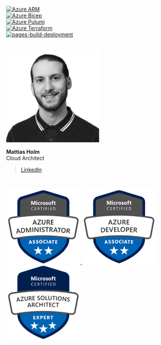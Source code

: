 [![Azure ARM](https://github.com/mattiasholm/code/actions/workflows/azure-arm.yml/badge.svg)](https://github.com/mattiasholm/code/actions/workflows/azure-arm.yml)  
[![Azure Bicep](https://github.com/mattiasholm/code/actions/workflows/azure-bicep.yml/badge.svg)](https://github.com/mattiasholm/code/actions/workflows/azure-bicep.yml)  
[![Azure Pulumi](https://github.com/mattiasholm/code/actions/workflows/azure-pulumi.yml/badge.svg)](https://github.com/mattiasholm/code/actions/workflows/azure-pulumi.yml)  
[![Azure Terraform](https://github.com/mattiasholm/code/actions/workflows/azure-terraform.yml/badge.svg)](https://github.com/mattiasholm/code/actions/workflows/azure-terraform.yml)  
[![pages-build-deployment](https://github.com/mattiasholm/code/actions/workflows/pages/pages-build-deployment/badge.svg)](https://github.com/mattiasholm/code/actions/workflows/pages/pages-build-deployment)

<br>

<img src="https://github.com/mattiasholm/code/blob/main/img/mattiasholm.png?raw=true" alt="Mattias Holm" width="250"/>

**Mattias Holm**\
Cloud Architect
>[LinkedIn](https://linkedin.com/in/holmmattias)

<br>

<a href="https://www.credly.com/badges/766812c0-12ef-4fcf-9b35-3446eaa22ec2/public_url" target="_blank"><img alt="Microsoft Certified: Azure Administrator Associate" src="https://github.com/mattiasholm/code/blob/main/img/microsoft-certified-azure-administrator-associate.png?raw=true" width="200">
<a href="https://www.credly.com/badges/76e6835a-7c32-4ae3-a41f-7e50bd9c1c21/public_url" target="_blank"><img alt="Microsoft Certified: Azure Developer Associate" src="https://github.com/mattiasholm/code/blob/main/img/microsoft-certified-azure-developer-associate.png?raw=true" width="200">
<a href="https://www.credly.com/badges/68a30b3d-5d5f-402b-bf8d-3e09754b48f8/public_url" target="_blank"><img alt="Microsoft Certified: Azure Solutions Architect Expert" src="https://github.com/mattiasholm/code/blob/main/img/microsoft-certified-azure-solutions-architect-expert.png?raw=true" width="200">